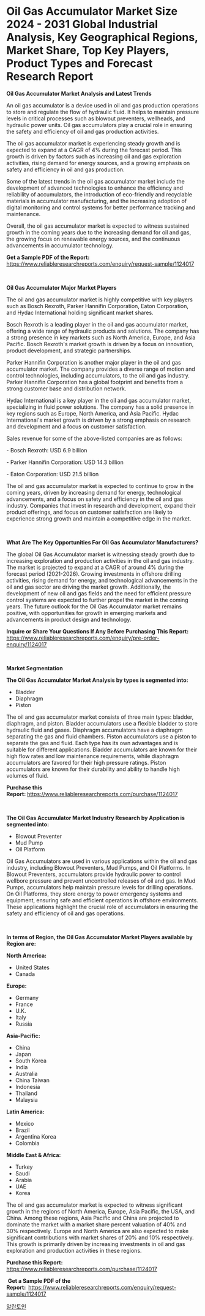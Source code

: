 <p><h1>Oil Gas Accumulator Market Size 2024 - 2031 Global Industrial Analysis, Key Geographical Regions, Market Share, Top Key Players, Product Types and Forecast Research Report</h1></p><p><strong>Oil Gas Accumulator Market Analysis and Latest Trends</strong></p>
<p><p>An oil gas accumulator is a device used in oil and gas production operations to store and regulate the flow of hydraulic fluid. It helps to maintain pressure levels in critical processes such as blowout preventers, wellheads, and hydraulic power units. Oil gas accumulators play a crucial role in ensuring the safety and efficiency of oil and gas production activities.</p><p>The oil gas accumulator market is experiencing steady growth and is expected to expand at a CAGR of 4% during the forecast period. This growth is driven by factors such as increasing oil and gas exploration activities, rising demand for energy sources, and a growing emphasis on safety and efficiency in oil and gas production.</p><p>Some of the latest trends in the oil gas accumulator market include the development of advanced technologies to enhance the efficiency and reliability of accumulators, the introduction of eco-friendly and recyclable materials in accumulator manufacturing, and the increasing adoption of digital monitoring and control systems for better performance tracking and maintenance.</p><p>Overall, the oil gas accumulator market is expected to witness sustained growth in the coming years due to the increasing demand for oil and gas, the growing focus on renewable energy sources, and the continuous advancements in accumulator technology.</p></p>
<p><strong>Get a Sample PDF of the Report:&nbsp;</strong> <a href="https://www.reliableresearchreports.com/enquiry/request-sample/1124017">https://www.reliableresearchreports.com/enquiry/request-sample/1124017</a></p>
<p>&nbsp;</p>
<p><strong>Oil Gas Accumulator Major Market Players</strong></p>
<p><p>The oil and gas accumulator market is highly competitive with key players such as Bosch Rexroth, Parker Hannifin Corporation, Eaton Corporation, and Hydac International holding significant market shares. </p><p>Bosch Rexroth is a leading player in the oil and gas accumulator market, offering a wide range of hydraulic products and solutions. The company has a strong presence in key markets such as North America, Europe, and Asia Pacific. Bosch Rexroth's market growth is driven by a focus on innovation, product development, and strategic partnerships.</p><p>Parker Hannifin Corporation is another major player in the oil and gas accumulator market. The company provides a diverse range of motion and control technologies, including accumulators, to the oil and gas industry. Parker Hannifin Corporation has a global footprint and benefits from a strong customer base and distribution network.</p><p>Hydac International is a key player in the oil and gas accumulator market, specializing in fluid power solutions. The company has a solid presence in key regions such as Europe, North America, and Asia Pacific. Hydac International's market growth is driven by a strong emphasis on research and development and a focus on customer satisfaction.</p><p>Sales revenue for some of the above-listed companies are as follows:</p><p>- Bosch Rexroth: USD 6.9 billion </p><p>- Parker Hannifin Corporation: USD 14.3 billion</p><p>- Eaton Corporation: USD 21.5 billion</p><p>The oil and gas accumulator market is expected to continue to grow in the coming years, driven by increasing demand for energy, technological advancements, and a focus on safety and efficiency in the oil and gas industry. Companies that invest in research and development, expand their product offerings, and focus on customer satisfaction are likely to experience strong growth and maintain a competitive edge in the market.</p></p>
<p>&nbsp;</p>
<p><strong>What Are The Key Opportunities For Oil Gas Accumulator Manufacturers?</strong></p>
<p><p>The global Oil Gas Accumulator market is witnessing steady growth due to increasing exploration and production activities in the oil and gas industry. The market is projected to expand at a CAGR of around 4% during the forecast period (2021-2026). Growing investments in offshore drilling activities, rising demand for energy, and technological advancements in the oil and gas sector are driving the market growth. Additionally, the development of new oil and gas fields and the need for efficient pressure control systems are expected to further propel the market in the coming years. The future outlook for the Oil Gas Accumulator market remains positive, with opportunities for growth in emerging markets and advancements in product design and technology.</p></p>
<p><strong>Inquire or Share Your Questions If Any Before Purchasing This Report:</strong> <a href="https://www.reliableresearchreports.com/enquiry/pre-order-enquiry/1124017">https://www.reliableresearchreports.com/enquiry/pre-order-enquiry/1124017</a></p>
<p>&nbsp;</p>
<p><strong>Market Segmentation</strong></p>
<p><strong>The Oil Gas Accumulator Market Analysis by types is segmented into:</strong></p>
<p><ul><li>Bladder</li><li>Diaphragm</li><li>Piston</li></ul></p>
<p><p>The oil and gas accumulator market consists of three main types: bladder, diaphragm, and piston. Bladder accumulators use a flexible bladder to store hydraulic fluid and gases. Diaphragm accumulators have a diaphragm separating the gas and fluid chambers. Piston accumulators use a piston to separate the gas and fluid. Each type has its own advantages and is suitable for different applications. Bladder accumulators are known for their high flow rates and low maintenance requirements, while diaphragm accumulators are favored for their high pressure ratings. Piston accumulators are known for their durability and ability to handle high volumes of fluid.</p></p>
<p><strong>Purchase this Report:&nbsp;</strong><a href="https://www.reliableresearchreports.com/purchase/1124017">https://www.reliableresearchreports.com/purchase/1124017</a></p>
<p>&nbsp;</p>
<p><strong>The Oil Gas Accumulator Market Industry Research by Application is segmented into:</strong></p>
<p><ul><li>Blowout Preventer</li><li>Mud Pump</li><li>Oil Platform</li></ul></p>
<p><p>Oil Gas Accumulators are used in various applications within the oil and gas industry, including Blowout Preventers, Mud Pumps, and Oil Platforms. In Blowout Preventers, accumulators provide hydraulic power to control wellbore pressure and prevent uncontrolled releases of oil and gas. In Mud Pumps, accumulators help maintain pressure levels for drilling operations. On Oil Platforms, they store energy to power emergency systems and equipment, ensuring safe and efficient operations in offshore environments. These applications highlight the crucial role of accumulators in ensuring the safety and efficiency of oil and gas operations.</p></p>
<p>&nbsp;</p>
<p><strong>In terms of Region, the Oil Gas Accumulator Market Players available by Region are:</strong></p>
<p>
    <p> <strong> North America: </strong>
        <ul>
            <li>United States</li>
            <li>Canada</li>
        </ul>
        </p> 
    <p> <strong> Europe: </strong>
        <ul>
            <li>Germany</li>
            <li>France</li>
            <li>U.K.</li>
            <li>Italy</li>
            <li>Russia</li>
        </ul>
        </p> 
    <p> <strong> Asia-Pacific: </strong>
        <ul>
            <li>China</li>
            <li>Japan</li>
            <li>South Korea</li>
            <li>India</li>
            <li>Australia</li>
            <li>China Taiwan</li>
            <li>Indonesia</li>
            <li>Thailand</li>
            <li>Malaysia</li>
        </ul>
        </p> 
    <p> <strong> Latin America: </strong>
        <ul>
            <li>Mexico</li>
            <li>Brazil</li>
            <li>Argentina Korea</li>
            <li>Colombia</li>
        </ul>
        </p> 
    <p> <strong> Middle East & Africa: </strong>
        <ul>
            <li>Turkey</li>
            <li>Saudi</li>
            <li>Arabia</li>
            <li>UAE</li>
            <li>Korea</li>
        </ul>
    </p>
    </p>
<p><p>The oil and gas accumulator market is expected to witness significant growth in the regions of North America, Europe, Asia Pacific, the USA, and China. Among these regions, Asia Pacific and China are projected to dominate the market with a market share percent valuation of 40% and 30% respectively. Europe and North America are also expected to make significant contributions with market shares of 20% and 10% respectively. This growth is primarily driven by increasing investments in oil and gas exploration and production activities in these regions.</p></p>
<p><strong>Purchase this Report: </strong><a href="https://www.reliableresearchreports.com/purchase/1124017">https://www.reliableresearchreports.com/purchase/1124017</a></p>
<p>&nbsp;<strong>Get a Sample PDF of the Report:&nbsp;&nbsp;</strong><a href="https://www.reliableresearchreports.com/enquiry/request-sample/1124017">https://www.reliableresearchreports.com/enquiry/request-sample/1124017</a></p>
<p><strong></strong></p>
<p><p><a href="https://github.com/akzkkws047661437/Market-Research-Report-List-1/blob/main/252607815533.md">알란토인</a></p></p>